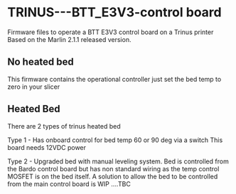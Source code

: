 # TRINUS---BTT_E3V3-control board
Firmware files to operate a BTT E3V3 control board on a Trinus printer
Based on the Marlin 2.1.1 released version. 

## No heated bed 
This firmware contains the operational controller just set the bed temp to zero in your slicer

## Heated Bed 
There are 2 types of trinus heated bed

Type 1 - Has onboard control for bed temp 60 or 90 deg via a switch This board needs 12VDC power

Type 2 - Upgraded bed with manual leveling system.  Bed is controlled from the Bardo control board but has
         non standard wiring as the temp control MOSFET is on the bed itself.
         A solution to allow the bed to be controlled from the main control board is WIP ....TBC

